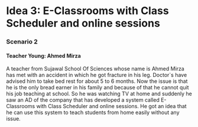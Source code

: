 # Idea 3: E-Classrooms with Class Scheduler and online sessions
### Scenario 2
#### Teacher Young: Ahmed Mirza

A teacher from Sujawal School Of Sciences whose name is Ahmed Mirza has met with an accident in which he got fracture in his leg. Doctor`s have advised him to take bed rest for about 5 to 6 months. Now the issue is that he is the only bread earner in his family and because of that he cannot quit his job teaching at school. So he was watching TV at home and suddenly he saw an AD of the company that has developed a system called E-Classrooms with Class Scheduler and online sessions. He got an idea that he can use this system to teach students from home easily without any issue.
